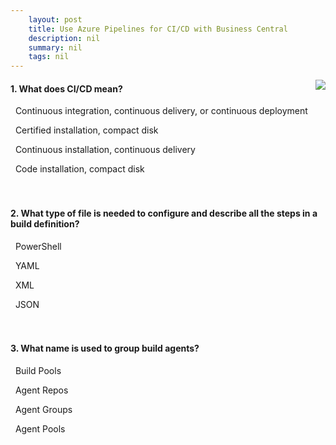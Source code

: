 ```yaml
---
    layout: post
    title: Use Azure Pipelines for CI/CD with Business Central  
    description: nil
    summary: nil
    tags: nil
---
```



 <a target="_blank" href="https://docs.microsoft.com/en-us/learn/modules/use-azure-pipelines/8-check/"><i class="fas fa-external-link-alt"></i> </a>
 <img align="right" src="https://docs.microsoft.com/en-us/learn/achievements/use-azure-pipelines.svg">
####  1. What does CI/CD mean?


<i class='fas fa-check-square' style='color: Dodgerblue;'></i> &nbsp;&nbsp;Continuous integration, continuous delivery, or continuous deployment

<i class='far fa-square'></i> &nbsp;&nbsp;Certified installation, compact disk

<i class='far fa-square'></i> &nbsp;&nbsp;Continuous installation, continuous delivery

<i class='far fa-square'></i> &nbsp;&nbsp;Code installation, compact disk
<br />
<br />
<br />

####  2. What type of file is needed to configure and describe all the steps in a build definition?


<i class='far fa-square'></i> &nbsp;&nbsp;PowerShell

<i class='fas fa-check-square' style='color: Dodgerblue;'></i> &nbsp;&nbsp;YAML

<i class='far fa-square'></i> &nbsp;&nbsp;XML

<i class='far fa-square'></i> &nbsp;&nbsp;JSON
<br />
<br />
<br />

####  3. What name is used to group build agents?


<i class='far fa-square'></i> &nbsp;&nbsp;Build Pools

<i class='far fa-square'></i> &nbsp;&nbsp;Agent Repos

<i class='far fa-square'></i> &nbsp;&nbsp;Agent Groups

<i class='fas fa-check-square' style='color: Dodgerblue;'></i> &nbsp;&nbsp;Agent Pools
<br />
<br />
<br />

